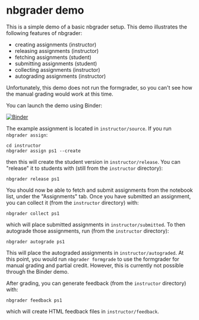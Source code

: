 # nbgrader demo

This is a simple demo of a basic nbgrader setup. This demo illustrates the following features of nbgrader:

* creating assignments (instructor)
* releasing assignments (instructor)
* fetching assignments (student)
* submitting assignments (student)
* collecting assignments (instructor)
* autograding assignments (instructor)

Unfortunately, this demo does not run the formgrader, so you can't see how the manual grading would work at this time.

You can launch the demo using Binder:

[![Binder](http://mybinder.org/badge.svg)](http://mybinder.org/repo/jhamrick/nbgrader-demo)

The example assignment is located in `instructor/source`. If you run `nbgrader assign`:

    cd instructor
    nbgrader assign ps1 --create

then this will create the student version in `instructor/release`. You can "release" it to students with (still from the `instructor` directory):

    nbgrader release ps1

You should now be able to fetch and submit assignments from the notebook list, under the "Assignments" tab. Once you have submitted an assignment, you can collect it (from the `instructor` directory) with:

    nbgrader collect ps1

which will place submitted assignments in `instructor/submitted`. To then autograde those assignments, run (from the `instructor` directory):

    nbgrader autograde ps1

This will place the autograded assignments in `instructor/autograded`. At this point, you would run `nbgrader formgrade` to use the formgrader for manual grading and partial credit. However, this is currently not possible through the Binder demo.

After grading, you can generate feedback (from the `instructor` directory) with:

    nbgrader feedback ps1

which will create HTML feedback files in `instructor/feedback`.
